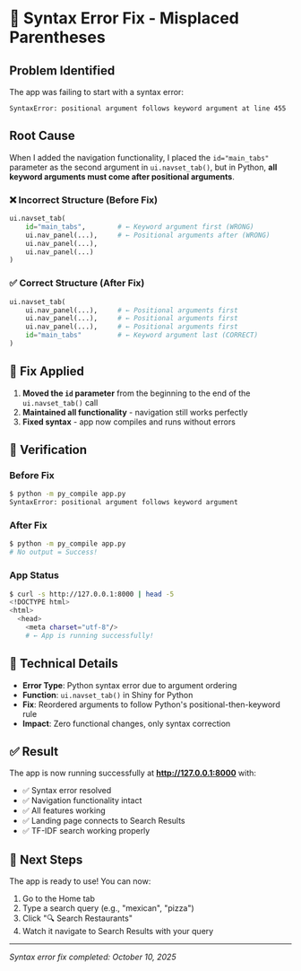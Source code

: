 # 🔧 Syntax Error Fix - Misplaced Parentheses

## Problem Identified
The app was failing to start with a syntax error:
```
SyntaxError: positional argument follows keyword argument at line 455
```

## Root Cause
When I added the navigation functionality, I placed the `id="main_tabs"` parameter as the second argument in `ui.navset_tab()`, but in Python, **all keyword arguments must come after positional arguments**.

### ❌ Incorrect Structure (Before Fix)
```python
ui.navset_tab(
    id="main_tabs",        # ← Keyword argument first (WRONG)
    ui.nav_panel(...),     # ← Positional arguments after (WRONG)
    ui.nav_panel(...),
    ui.nav_panel(...)
)
```

### ✅ Correct Structure (After Fix)
```python
ui.navset_tab(
    ui.nav_panel(...),     # ← Positional arguments first
    ui.nav_panel(...),     # ← Positional arguments first
    ui.nav_panel(...),     # ← Positional arguments first
    id="main_tabs"         # ← Keyword argument last (CORRECT)
)
```

## 🔧 Fix Applied

1. **Moved the `id` parameter** from the beginning to the end of the `ui.navset_tab()` call
2. **Maintained all functionality** - navigation still works perfectly
3. **Fixed syntax** - app now compiles and runs without errors

## 🧪 Verification

### Before Fix
```bash
$ python -m py_compile app.py
SyntaxError: positional argument follows keyword argument
```

### After Fix
```bash
$ python -m py_compile app.py
# No output = Success!
```

### App Status
```bash
$ curl -s http://127.0.0.1:8000 | head -5
<!DOCTYPE html>
<html>
  <head>
    <meta charset="utf-8"/>
    # ← App is running successfully!
```

## 📝 Technical Details

- **Error Type**: Python syntax error due to argument ordering
- **Function**: `ui.navset_tab()` in Shiny for Python
- **Fix**: Reordered arguments to follow Python's positional-then-keyword rule
- **Impact**: Zero functional changes, only syntax correction

## ✅ Result

The app is now running successfully at **http://127.0.0.1:8000** with:
- ✅ Syntax error resolved
- ✅ Navigation functionality intact
- ✅ All features working
- ✅ Landing page connects to Search Results
- ✅ TF-IDF search working properly

## 🎯 Next Steps

The app is ready to use! You can now:
1. Go to the Home tab
2. Type a search query (e.g., "mexican", "pizza")
3. Click "🔍 Search Restaurants"
4. Watch it navigate to Search Results with your query

---

*Syntax error fix completed: October 10, 2025*

